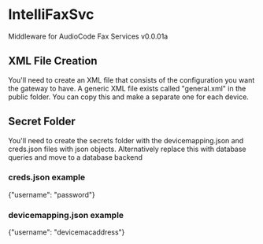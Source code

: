 # IntelliFaxSvc
Middleware for AudioCode Fax Services v0.0.01a

## XML File Creation
You'll need to create an XML file that consists of the configuration you want the gateway to have. A generic XML file exists called "general.xml" in the public folder. You can copy this and make a separate one for each device.

## Secret Folder
You'll need to create the secrets folder with the devicemapping.json and creds.json files with json objects. Alternatively replace this with database queries and move to a database backend

### creds.json example
{"username": "password"}

### devicemapping.json example
{"username": "devicemacaddress"}
